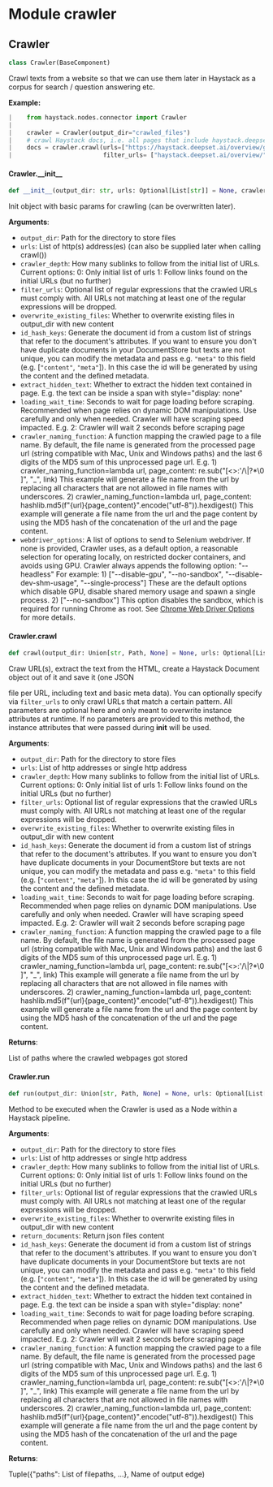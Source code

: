 <a id="crawler"></a>

# Module crawler

<a id="crawler.Crawler"></a>

## Crawler

```python
class Crawler(BaseComponent)
```

Crawl texts from a website so that we can use them later in Haystack as a corpus for search / question answering etc.

**Example:**
```python
|    from haystack.nodes.connector import Crawler
|
|    crawler = Crawler(output_dir="crawled_files")
|    # crawl Haystack docs, i.e. all pages that include haystack.deepset.ai/overview/
|    docs = crawler.crawl(urls=["https://haystack.deepset.ai/overview/get-started"],
|                         filter_urls= ["haystack.deepset.ai/overview/"])
```

<a id="crawler.Crawler.__init__"></a>

#### Crawler.\_\_init\_\_

```python
def __init__(output_dir: str, urls: Optional[List[str]] = None, crawler_depth: int = 1, filter_urls: Optional[List] = None, overwrite_existing_files=True, id_hash_keys: Optional[List[str]] = None, extract_hidden_text=True, loading_wait_time: Optional[int] = None, crawler_naming_function: Optional[Callable[[str, str], str]] = None, webdriver_options: Optional[List[str]] = None)
```

Init object with basic params for crawling (can be overwritten later).

**Arguments**:

- `output_dir`: Path for the directory to store files
- `urls`: List of http(s) address(es) (can also be supplied later when calling crawl())
- `crawler_depth`: How many sublinks to follow from the initial list of URLs. Current options:
0: Only initial list of urls
1: Follow links found on the initial URLs (but no further)
- `filter_urls`: Optional list of regular expressions that the crawled URLs must comply with.
All URLs not matching at least one of the regular expressions will be dropped.
- `overwrite_existing_files`: Whether to overwrite existing files in output_dir with new content
- `id_hash_keys`: Generate the document id from a custom list of strings that refer to the document's
attributes. If you want to ensure you don't have duplicate documents in your DocumentStore but texts are
not unique, you can modify the metadata and pass e.g. `"meta"` to this field (e.g. [`"content"`, `"meta"`]).
In this case the id will be generated by using the content and the defined metadata.
- `extract_hidden_text`: Whether to extract the hidden text contained in page.
E.g. the text can be inside a span with style="display: none"
- `loading_wait_time`: Seconds to wait for page loading before scraping. Recommended when page relies on
dynamic DOM manipulations. Use carefully and only when needed. Crawler will have scraping speed impacted.
E.g. 2: Crawler will wait 2 seconds before scraping page
- `crawler_naming_function`: A function mapping the crawled page to a file name.
By default, the file name is generated from the processed page url (string compatible with Mac, Unix and Windows paths) and the last 6 digits of the MD5 sum of this unprocessed page url.
E.g. 1) crawler_naming_function=lambda url, page_content: re.sub("[<>:'/\\|?*\0 ]", "_", link)
        This example will generate a file name from the url by replacing all characters that are not allowed in file names with underscores.
     2) crawler_naming_function=lambda url, page_content: hashlib.md5(f"{url}{page_content}".encode("utf-8")).hexdigest()
        This example will generate a file name from the url and the page content by using the MD5 hash of the concatenation of the url and the page content.
- `webdriver_options`: A list of options to send to Selenium webdriver. If none is provided,
Crawler uses, as a default option, a reasonable selection for operating locally, on restricted docker containers,
and avoids using GPU.
Crawler always appends the following option: "--headless"
For example: 1) ["--disable-gpu", "--no-sandbox", "--disable-dev-shm-usage", "--single-process"]
        These are the default options which disable GPU, disable shared memory usage
        and spawn a single process.
     2) ["--no-sandbox"]
        This option disables the sandbox, which is required for running Chrome as root.
See [Chrome Web Driver Options](https://selenium-python.readthedocs.io/api.html#module-selenium.webdriver.chrome.options) for more details.

<a id="crawler.Crawler.crawl"></a>

#### Crawler.crawl

```python
def crawl(output_dir: Union[str, Path, None] = None, urls: Optional[List[str]] = None, crawler_depth: Optional[int] = None, filter_urls: Optional[List] = None, overwrite_existing_files: Optional[bool] = None, id_hash_keys: Optional[List[str]] = None, extract_hidden_text: Optional[bool] = None, loading_wait_time: Optional[int] = None, crawler_naming_function: Optional[Callable[[str, str], str]] = None) -> List[Path]
```

Craw URL(s), extract the text from the HTML, create a Haystack Document object out of it and save it (one JSON

file per URL, including text and basic meta data).
You can optionally specify via `filter_urls` to only crawl URLs that match a certain pattern.
All parameters are optional here and only meant to overwrite instance attributes at runtime.
If no parameters are provided to this method, the instance attributes that were passed during __init__ will be used.

**Arguments**:

- `output_dir`: Path for the directory to store files
- `urls`: List of http addresses or single http address
- `crawler_depth`: How many sublinks to follow from the initial list of URLs. Current options:
0: Only initial list of urls
1: Follow links found on the initial URLs (but no further)
- `filter_urls`: Optional list of regular expressions that the crawled URLs must comply with.
All URLs not matching at least one of the regular expressions will be dropped.
- `overwrite_existing_files`: Whether to overwrite existing files in output_dir with new content
- `id_hash_keys`: Generate the document id from a custom list of strings that refer to the document's
attributes. If you want to ensure you don't have duplicate documents in your DocumentStore but texts are
not unique, you can modify the metadata and pass e.g. `"meta"` to this field (e.g. [`"content"`, `"meta"`]).
In this case the id will be generated by using the content and the defined metadata.
- `loading_wait_time`: Seconds to wait for page loading before scraping. Recommended when page relies on
dynamic DOM manipulations. Use carefully and only when needed. Crawler will have scraping speed impacted.
E.g. 2: Crawler will wait 2 seconds before scraping page
- `crawler_naming_function`: A function mapping the crawled page to a file name.
By default, the file name is generated from the processed page url (string compatible with Mac, Unix and Windows paths) and the last 6 digits of the MD5 sum of this unprocessed page url.
E.g. 1) crawler_naming_function=lambda url, page_content: re.sub("[<>:'/\\|?*\0 ]", "_", link)
        This example will generate a file name from the url by replacing all characters that are not allowed in file names with underscores.
     2) crawler_naming_function=lambda url, page_content: hashlib.md5(f"{url}{page_content}".encode("utf-8")).hexdigest()
        This example will generate a file name from the url and the page content by using the MD5 hash of the concatenation of the url and the page content.

**Returns**:

List of paths where the crawled webpages got stored

<a id="crawler.Crawler.run"></a>

#### Crawler.run

```python
def run(output_dir: Union[str, Path, None] = None, urls: Optional[List[str]] = None, crawler_depth: Optional[int] = None, filter_urls: Optional[List] = None, overwrite_existing_files: Optional[bool] = None, return_documents: Optional[bool] = False, id_hash_keys: Optional[List[str]] = None, extract_hidden_text: Optional[bool] = True, loading_wait_time: Optional[int] = None, crawler_naming_function: Optional[Callable[[str, str], str]] = None) -> Tuple[Dict[str, Union[List[Document], List[Path]]], str]
```

Method to be executed when the Crawler is used as a Node within a Haystack pipeline.

**Arguments**:

- `output_dir`: Path for the directory to store files
- `urls`: List of http addresses or single http address
- `crawler_depth`: How many sublinks to follow from the initial list of URLs. Current options:
0: Only initial list of urls
1: Follow links found on the initial URLs (but no further)
- `filter_urls`: Optional list of regular expressions that the crawled URLs must comply with.
All URLs not matching at least one of the regular expressions will be dropped.
- `overwrite_existing_files`: Whether to overwrite existing files in output_dir with new content
- `return_documents`: Return json files content
- `id_hash_keys`: Generate the document id from a custom list of strings that refer to the document's
attributes. If you want to ensure you don't have duplicate documents in your DocumentStore but texts are
not unique, you can modify the metadata and pass e.g. `"meta"` to this field (e.g. [`"content"`, `"meta"`]).
In this case the id will be generated by using the content and the defined metadata.
- `extract_hidden_text`: Whether to extract the hidden text contained in page.
E.g. the text can be inside a span with style="display: none"
- `loading_wait_time`: Seconds to wait for page loading before scraping. Recommended when page relies on
dynamic DOM manipulations. Use carefully and only when needed. Crawler will have scraping speed impacted.
E.g. 2: Crawler will wait 2 seconds before scraping page
- `crawler_naming_function`: A function mapping the crawled page to a file name.
By default, the file name is generated from the processed page url (string compatible with Mac, Unix and Windows paths) and the last 6 digits of the MD5 sum of this unprocessed page url.
E.g. 1) crawler_naming_function=lambda url, page_content: re.sub("[<>:'/\\|?*\0 ]", "_", link)
        This example will generate a file name from the url by replacing all characters that are not allowed in file names with underscores.
     2) crawler_naming_function=lambda url, page_content: hashlib.md5(f"{url}{page_content}".encode("utf-8")).hexdigest()
        This example will generate a file name from the url and the page content by using the MD5 hash of the concatenation of the url and the page content.

**Returns**:

Tuple({"paths": List of filepaths, ...}, Name of output edge)

